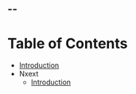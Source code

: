 --
--

# Table of Contents

* [Introduction](index.md)
* Nxext
  * [Introduction](nxext/introduction.md)
